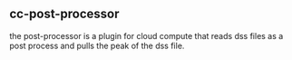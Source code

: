 ## cc-post-processor
the post-processor is a plugin for cloud compute that reads dss files as a post process and pulls the peak of the dss file. 